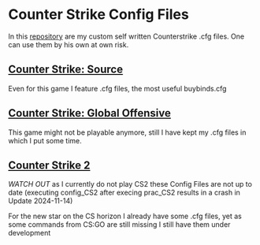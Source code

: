 # Counter Strike Config Files

In this [repository](https://github.com/julis99/CS_Config) are my custom self written Counterstrike .cfg files. One can use them by his own at own risk.

## [Counter Strike: Source](https://github.com/julis99/CS_Config/blob/main/CS%3AS/__CS_S__.md)

Even for this game I feature .cfg files, the most useful buybinds.cfg

## [Counter Strike: Global Offensive](https://github.com/julis99/CS_Config/blob/main/CS:GO/__CS_GO__.md)

This game might not be playable anymore, still I have kept my .cfg files in which I put some time.

## [Counter Strike 2](https://github.com/julis99/CS_Config/blob/main/CS2/__CS_2__.md)

*WATCH OUT* as I currently do not play CS2 these Config Files are not up to date (executing config_CS2 after execing prac_CS2 results in a crash in Update 2024-11-14)

For the new star on the CS horizon I already have some .cfg files, yet as some commands from CS:GO are still missing I still have them under development
